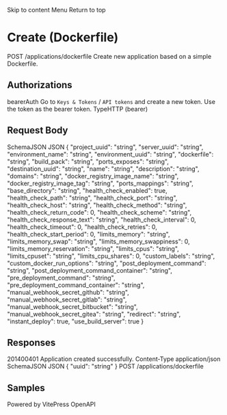 Skip to content
Menu
Return to top
# Create (Dockerfile)​
POST
/applications/dockerfile
Create new application based on a simple Dockerfile.
## Authorizations​
bearerAuth
Go to `Keys & Tokens` / `API tokens` and create a new token. Use the token as the bearer token.
TypeHTTP (bearer)
## Request Body​
SchemaJSON
JSON
{
"project_uuid": "string",
"server_uuid": "string",
"environment_name": "string",
"environment_uuid": "string",
"dockerfile": "string",
"build_pack": "string",
"ports_exposes": "string",
"destination_uuid": "string",
"name": "string",
"description": "string",
"domains": "string",
"docker_registry_image_name": "string",
"docker_registry_image_tag": "string",
"ports_mappings": "string",
"base_directory": "string",
"health_check_enabled": true,
"health_check_path": "string",
"health_check_port": "string",
"health_check_host": "string",
"health_check_method": "string",
"health_check_return_code": 0,
"health_check_scheme": "string",
"health_check_response_text": "string",
"health_check_interval": 0,
"health_check_timeout": 0,
"health_check_retries": 0,
"health_check_start_period": 0,
"limits_memory": "string",
"limits_memory_swap": "string",
"limits_memory_swappiness": 0,
"limits_memory_reservation": "string",
"limits_cpus": "string",
"limits_cpuset": "string",
"limits_cpu_shares": 0,
"custom_labels": "string",
"custom_docker_run_options": "string",
"post_deployment_command": "string",
"post_deployment_command_container": "string",
"pre_deployment_command": "string",
"pre_deployment_command_container": "string",
"manual_webhook_secret_github": "string",
"manual_webhook_secret_gitlab": "string",
"manual_webhook_secret_bitbucket": "string",
"manual_webhook_secret_gitea": "string",
"redirect": "string",
"instant_deploy": true,
"use_build_server": true
}
## Responses​
201400401
Application created successfully.
Content-Type
application/json
SchemaJSON
JSON
{
"uuid": "string"
}
POST
/applications/dockerfile
## Samples​
Powered by  VitePress OpenAPI 
